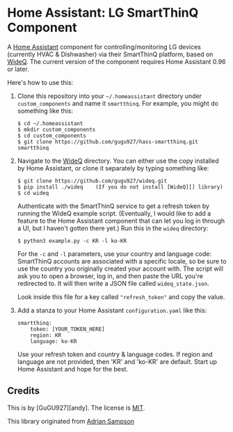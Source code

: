 Home Assistant: LG SmartThinQ Component
=======================================

A [Home Assistant][hass] component for controlling/monitoring LG devices
(currently HVAC & Dishwasher) via their SmartThinQ platform, based on
[WideQ][].  The current version of the component requires Home Assistant 0.96
or later.

[hass]: https://home-assistant.io
[wideq]: https://github.com/gugu927/wideq

Here's how to use this:

1. Clone this repository into your `~/.homeassistant` directory under `custom_components` and name it `smartthinq`. For example, you might do something like this:

       $ cd ~/.homeassistant
       $ mkdir custom_components
       $ cd custom_components
       $ git clone https://github.com/gugu927/hass-smartthinq.git smartthinq

2. Navigate to the [WideQ][] directory. You can either use the copy installed by Home Assistant, or clone it separately by typing something like:

       $ git clone https://github.com/gugu927/wideq.git
       $ pip install ./wideq    (If you do not install [WideQ][] library)
       $ cd wideq

   Authenticate with the SmartThinQ service to get a refresh token by running the WideQ example script. (Eventually, I would like to add a feature to the Home Assistant component that can let you log in through a UI, but I haven't gotten there yet.) Run this in the `wideq` directory:

       $ python3 example.py -c KR -l ko-KR

   For the `-c` and `-l` parameters, use your country and language code: SmartThinQ accounts are associated with a specific locale, so be sure to use the country you originally created your account with.
   The script will ask you to open a browser, log in, and then paste the URL you're redirected to. It will then write a JSON file called `wideq_state.json`.

   Look inside this file for a key called `"refresh_token"` and copy the value.

3. Add a stanza to your Home Assistant `configuration.yaml` like this:

       smartthinq:
           token: [YOUR_TOKEN_HERE]
           region: KR
           language: ko-KR

   Use your refresh token and country & language codes. If region and language are not provided, then 'KR' and 'ko-KR' are default.
   Start up Home Assistant and hope for the best.

Credits
-------

This is by [GuGU927][andy]. The license is [MIT][].

This library originated from [Adrian Sampson][sampson]

[mit]: https://opensource.org/licenses/MIT
[sampson]: https://github.com/sampsyo/hass-smartthinq
